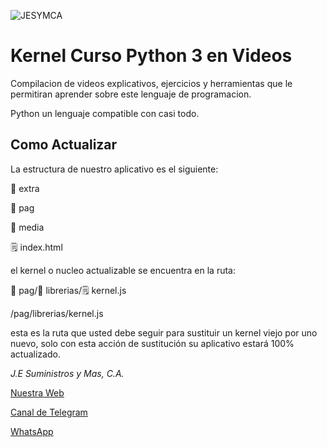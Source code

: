 ![JESYMCA](https://i.imgur.com/98F3SUI.png)

# Kernel Curso Python 3 en Videos

Compilacion de videos explicativos, ejercicios y herramientas que le permitiran aprender sobre este lenguaje de programacion.

Python un lenguaje compatible con casi todo.

## Como Actualizar

La estructura de nuestro aplicativo es el siguiente:

:file_folder: extra

:file_folder: pag

:file_folder: media

:spiral_notepad: index.html


el kernel o nucleo actualizable se encuentra en la ruta:

:file_folder: pag/:file_folder: librerias/:spiral_notepad: kernel.js

/pag/librerias/kernel.js

esta es la ruta que usted debe seguir para sustituir un kernel viejo por uno nuevo, solo con esta acción de sustitución su aplicativo estará 100% actualizado.


_J.E Suministros y Mas, C.A._

[Nuestra Web](http://www.jesuministrosymas.com.ve/)

[Canal de Telegram](https://t.me/Jesymca)

[WhatsApp](http://bit.ly/GitHub_General)
